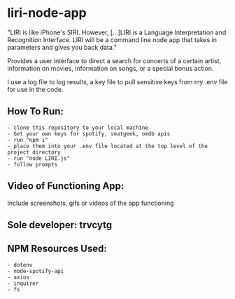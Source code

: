 # liri-node-app

"LIRI is like iPhone's SIRI. However, [...]LIRI is a Language Interpretation and Recognition Interface. LIRI will be a command line node app that takes in parameters and gives you back data."

Provides a user interface to direct a search for concerts of a certain artist, information on movies, information on songs, or a special bonus action.

I use a log file to log results, a key file to pull sensitive keys from my .env file for use in the code.

## How To Run:

    - clone this repository to your local machine
    - Get your own keys for spotify, seatgeek, omdb apis
    - run "npm i"
    - place them into your .env file located at the top level of the project directory
    - run "node LIRI.js"
    - follow prompts

## Video of Functioning App:

Include screenshots, gifs or videos of the app functioning

## Sole developer: trvcytg

## NPM Resources Used:

    - dotenv
    - node-spotify-api
    - axios
    - inquirer
    - fs
